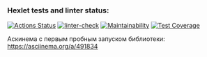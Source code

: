 ### Hexlet tests and linter status:
[![Actions Status](https://github.com/MONDAYMIND/frontend-project-lvl2/workflows/hexlet-check/badge.svg)](https://github.com/MONDAYMIND/frontend-project-lvl2/actions)
[![linter-check](https://github.com/MONDAYMIND/frontend-project-lvl2/actions/workflows/linter-check.yml/badge.svg)](https://github.com/MONDAYMIND/frontend-project-lvl2/actions)
[![Maintainability](https://codeclimate.com/github/MONDAYMIND/frontend-project-lvl2/maintainability)](https://api.codeclimate.com/v1/badges/2bcaab0ac44b2fb72108/maintainability)
[![Test Coverage](https://codeclimate.com/github/MONDAYMIND/frontend-project-lvl2/test_coverage)](https://api.codeclimate.com/v1/badges/2bcaab0ac44b2fb72108/test_coverage)

Аскинема с первым пробным запуском библиотеки:
https://asciinema.org/a/491834
